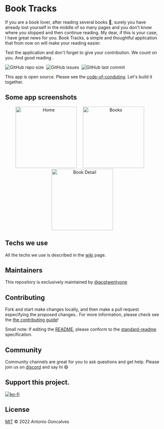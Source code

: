 # Book Tracks

If you are a book lover, after reading several books :page_with_curl:, surely you have already lost yourself in the middle of so many pages and you don't know where you stopped and then continue reading. My dear, if this is your case, I have great news for you. Book Tracks, a simple and thoughtful application that from now on will make your reading easier. 

Test the application and don't forget to give your contribution. We count on you. And good reading .

![GitHub repo size](https://img.shields.io/github/repo-size/acgtwentyone/booktracks)&nbsp;&nbsp;![GitHub issues](https://img.shields.io/github/issues-raw/acgtwentyone/booktracks)&nbsp;&nbsp;![GitHub last commit](https://img.shields.io/github/last-commit/acgtwentyone/booktracks)

This app is open source. Please see the [code-of-conduting](https://github.com/acgtwentyone/booktracks/blob/main/CODE_OF_CONDUCT.md). Let's build it together.

## Some app screenshots

<div align="center">
<img src="https://user-images.githubusercontent.com/94224806/177306500-b25e48f5-c7ca-46c4-bdb5-d8dace679972.jpg" alt="Home" width="200">&nbsp;&nbsp;&nbsp;&nbsp;
<img src="https://user-images.githubusercontent.com/94224806/177306559-f9d73162-fbaa-49ad-aa6d-789dfdd8d414.jpg" alt="Books" width="200">&nbsp;&nbsp;&nbsp;&nbsp
<img src="https://user-images.githubusercontent.com/94224806/177306617-5e7fed0e-877d-4b08-a724-e7146b1c7815.jpg" alt="Book Detail" width="200">
</div>

## Techs we use

All the techs we use is described in the [wiki](https://github.com/acgtwentyone/booktracks/wiki) page.

## Maintainers

This repository is exclusively maintained by [@acgtwentyone](https://github.com/acgtwentyone)

## Contributing

Fork and start make changes locally, and then make a pull request especifying the proposed changes.. For more information, please check see the [the contributing guide](https://github.com/acgtwentyone/booktracks/blob/main/CONTRIBUTING.md)!

Small note: If editing the [README](README.md), please conform to the [standard-readme](https://github.com/acgtwentyone/booktracks#readme) specification.

## Community

Community channels are great for you to ask questions and get help. Please join us on [discord](https://discord.gg/473Znw8E) and say hi :smile:

## Support this project.

[![ko-fi](https://ko-fi.com/img/githubbutton_sm.svg)](https://ko-fi.com/U7U7D2EQ6)

## License

[MIT](https://github.com/acgtwentyone/booktracks/blob/main/LICENSE) © 2022 Antonio Goncalves
